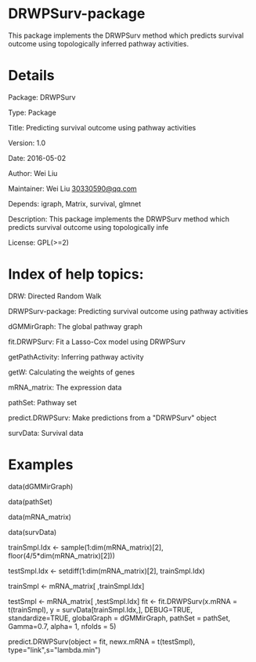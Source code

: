 # DRWPSurv-package
 This package implements the DRWPSurv method which predicts survival outcome using topologically inferred pathway activities.

# Details

Package: DRWPSurv

Type: Package

Title: Predicting survival outcome using pathway activities

Version: 1.0

Date: 2016-05-02

Author: Wei Liu

Maintainer: Wei Liu <30330590@qq.com>

Depends: igraph, Matrix, survival, glmnet

Description: This package implements the DRWPSurv method which predicts survival outcome using topologically infe

License: GPL(>=2)

# Index of help topics:

DRW:       Directed Random Walk

DRWPSurv-package:       Predicting survival outcome using pathway activities

dGMMirGraph:      The global pathway graph

fit.DRWPSurv:      Fit a Lasso-Cox model using DRWPSurv

getPathActivity:      Inferring pathway activity

getW:      Calculating the weights of genes

mRNA_matrix:      The expression data

pathSet:      Pathway set

predict.DRWPSurv:      Make predictions from a "DRWPSurv" object

survData:      Survival data

# Examples

data(dGMMirGraph)

data(pathSet)

data(mRNA_matrix)

data(survData)

trainSmpl.Idx <- sample(1:dim(mRNA_matrix)[2], floor(4/5*dim(mRNA_matrix)[2]))

testSmpl.Idx <- setdiff(1:dim(mRNA_matrix)[2], trainSmpl.Idx)

trainSmpl <- mRNA_matrix[ ,trainSmpl.Idx]

testSmpl <- mRNA_matrix[ ,testSmpl.Idx]
fit <- fit.DRWPSurv(x.mRNA = t(trainSmpl), y = survData[trainSmpl.Idx,], DEBUG=TRUE,
standardize=TRUE, globalGraph = dGMMirGraph, pathSet = pathSet,
Gamma=0.7, alpha= 1, nfolds = 5)

predict.DRWPSurv(object = fit, newx.mRNA = t(testSmpl), type="link",s="lambda.min")
